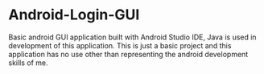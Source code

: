 # Android-Login-GUI
Basic android GUI application built with Android Studio IDE, Java is used in development of this application. This is just a basic project and this application has no use other than representing the android development skills of me.
